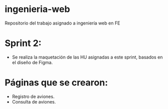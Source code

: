 # ingenieria-web
Repositorio del trabajo asignado a ingeniería web en FE

# Sprint 2:
* Se realiza la maquetación de las HU asignadas a este sprint, basados en el diseño de Figma.

# Páginas que se crearon:
* Registro de aviones.
* Consulta de aviones.

